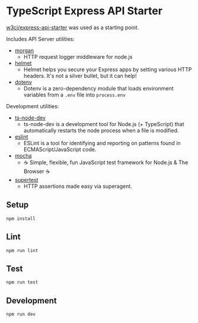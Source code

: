 # TypeScript Express API Starter

[w3cj/express-api-starter](https://github.com/w3cj/express-api-starter) was used as a starting point.

Includes API Server utilities:

- [morgan](https://www.npmjs.com/package/morgan)
  - HTTP request logger middleware for node.js
- [helmet](https://www.npmjs.com/package/helmet)
  - Helmet helps you secure your Express apps by setting various HTTP headers. It's not a silver bullet, but it can help!
- [dotenv](https://www.npmjs.com/package/dotenv)
  - Dotenv is a zero-dependency module that loads environment variables from a `.env` file into `process.env`

Development utilities:

- [ts-node-dev](https://www.npmjs.com/package/ts-node-dev)
  - ts-node-dev is a development tool for Node.js (+ TypeScript) that automatically restarts the node process when a file is modified.
- [eslint](https://www.npmjs.com/package/eslint)
  - ESLint is a tool for identifying and reporting on patterns found in ECMAScript/JavaScript code.
- [mocha](https://www.npmjs.com/package/mocha)
  - ☕️ Simple, flexible, fun JavaScript test framework for Node.js & The Browser ☕️
- [supertest](https://www.npmjs.com/package/supertest)
  - HTTP assertions made easy via superagent.

## Setup

```console
npm install
```

## Lint

```console
npm run lint
```

## Test

```console
npm run test
```

## Development

```console
npm run dev
```
